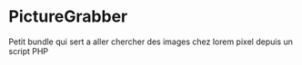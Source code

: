 PictureGrabber
==============

Petit bundle qui sert a aller chercher des images chez lorem pixel depuis un script PHP
